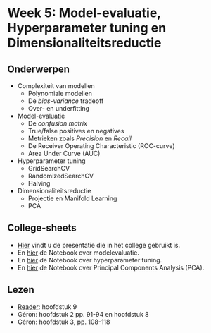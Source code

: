 # Week 5: Model-evaluatie, Hyperparameter tuning en Dimensionaliteitsreductie

## Onderwerpen

* Complexiteit van modellen
    * Polynomiale modellen
    * De _bias-variance_ tradeoff
    * Over- en underfitting
* Model-evaluatie 
    * De _confusion matrix_
    * True/false positives en negatives
    * Metrieken zoals _Precision_ en _Recall_
    * De Receiver Operating Characteristic (ROC-curve)
    * Area Under Curve (AUC)
* Hyperparameter tuning
    * GridSearchCV
    * RandomizedSearchCV
    * Halving
* Dimensionaliteitsreductie
    * Projectie en Manifold Learning
    * PCA

## College-sheets

* [Hier](../lectures/wk5/ML_wk5_Modeleval_tuning.pptx) vindt u de presentatie die in het college gebruikt is.
* En [hier](../lectures/wk5/livecoding/Modelevaluatie.ipynb) de Notebook over modelevaluatie.
* En [hier](../lectures/wk5/livecoding/Hyperparam_Tuning.ipynb) de Notebook over hyperparameter tuning.
* En [hier](../lectures/wk5/livecoding/PCA.ipynb) de Notebook over Principal Components Analysis (PCA).

## Lezen

* [Reader](../files/Reader%20Machine%20Learning%202.1%20CC%20BY-NC-SA%204.0.pdf): hoofdstuk 9
* Géron: hoofdstuk 2 pp. 91-94 en hoofdstuk 8
* Géron: hoofdstuk 3, pp. 108-118
